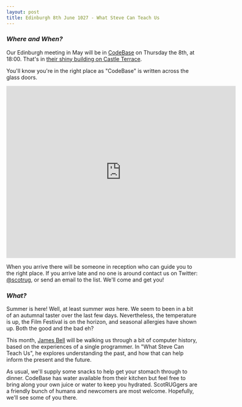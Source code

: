 ```yaml
---
layout: post
title: Edinburgh 8th June 1027 - What Steve Can Teach Us
---
```


### *Where and When?*
Our Edinburgh meeting in May will be in <a href="http://www.thisiscodebase.com/">CodeBase</a> on Thursday the 8th, at 18:00. That's in <a href="http://www.openstreetmap.org/node/2622756843#map=18/55.94652/-3.20081&layers=C">their shiny building on Castle Terrace</a>.

You'll know you're in the right place as "CodeBase" is written across the glass doors.

<iframe src="https://www.google.com/maps/embed?pb=!1m0!3m2!1sen!2suk!4v1483872929132!6m8!1m7!1sVSL7PfdVl9-Er1E-TE_AdA!2m2!1d55.94717620478372!2d-3.201899568462977!3f123.96453758660971!4f-14.18015060339934!5f0.7820865974627469" width="600" height="450" frameborder="0" style="border:0" allowfullscreen></iframe>

When you arrive there will be someone in reception who can guide you to the right place. If you arrive late and no one is around contact us on Twitter: <a href="https://twitter.com/scotrug">@scotrug</a>, or send an email to the list. We'll come and get you!

### *What?*
Summer is here! Well, at least summer _was_ here. We seem to been in a bit of an autumnal taster over the last few days. Nevertheless, the temperature is up, the Film Festival is on the horizon, and seasonal allergies have shown up. Both the good and the bad eh?

This month, <a href="https://twitter.com/sarcainian">James Bell</a> will be walking us through a bit of computer history, based on the experiences of a single programmer. In "What Steve Can Teach Us", he explores understanding the past, and how that can help inform the present and the future.

As usual, we'll supply some snacks to help get your stomach through to dinner. CodeBase has water available from their kitchen but feel free to bring along your own juice or water to keep you hydrated. ScotRUGgers are a friendly bunch of humans and newcomers are most welcome. Hopefully, we'll see some of you there.


